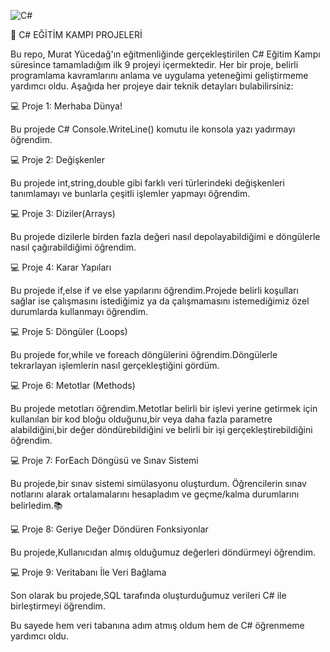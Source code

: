 ![C#](https://github.com/user-attachments/assets/d098ad0a-5bad-443b-9572-18c73a748fb5)


🚀 C# EĞİTİM KAMPI PROJELERİ

Bu repo, Murat Yücedağ'ın eğitmenliğinde gerçekleştirilen C# Eğitim Kampı süresince tamamladığım ilk 9 projeyi içermektedir. Her bir proje, belirli programlama kavramlarını anlama ve uygulama yeteneğimi geliştirmeme yardımcı oldu. Aşağıda her projeye dair teknik detayları bulabilirsiniz:

💻 Proje 1: Merhaba Dünya!

Bu projede C# Console.WriteLine() komutu ile konsola yazı yadırmayı öğrendim.

💻 Proje 2: Değişkenler

Bu projede int,string,double gibi farklı veri türlerindeki değişkenleri tanımlamayı ve bunlarla çeşitli işlemler yapmayı öğrendim.

💻 Proje 3: Diziler(Arrays)

Bu projede dizilerle birden fazla değeri nasıl depolayabildiğimi e döngülerle nasıl çağırabildiğimi öğrendim.

💻 Proje 4: Karar Yapıları

Bu projede if,else if ve else yapılarını öğrendim.Projede belirli koşulları sağlar ise çalışmasını istediğimiz ya da çalışmamasını istemediğimiz özel durumlarda kullanmayı öğrendim.

💻 Proje 5: Döngüler (Loops)

Bu projede for,while ve foreach döngülerini öğrendim.Döngülerle tekrarlayan işlemlerin nasıl gerçekleştiğini gördüm.

💻 Proje 6: Metotlar (Methods)

Bu projede metotları öğrendim.Metotlar belirli bir işlevi yerine getirmek için kullanılan bir kod bloğu olduğunu,bir veya daha fazla parametre alabildiğini,bir değer döndürebildiğini ve belirli bir işi gerçekleştirebildiğini öğrendim.

💻 Proje 7: ForEach Döngüsü ve Sınav Sistemi 

Bu projede,bir sınav sistemi simülasyonu oluşturdum. Öğrencilerin sınav notlarını alarak ortalamalarını hesapladım ve geçme/kalma durumlarını belirledim.📚

💻 Proje 8: Geriye Değer Döndüren Fonksiyonlar

Bu projede,Kullanıcıdan almış olduğumuz değerleri döndürmeyi öğrendim.

💻 Proje 9: Veritabanı İle Veri Bağlama

Son olarak bu projede,SQL tarafında oluşturduğumuz verileri C# ile birleştirmeyi öğrendim. 

Bu sayede hem veri tabanına adım atmış oldum hem de C# öğrenmeme yardımcı oldu.




